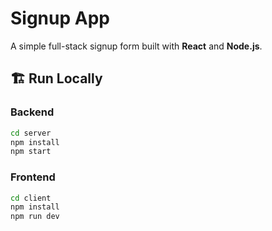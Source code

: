 # Signup App

A simple full-stack signup form built with **React** and **Node.js**.

## 🏗️ Run Locally

### Backend
```bash
cd server
npm install
npm start
```

### Frontend
```bash
cd client
npm install
npm run dev
```